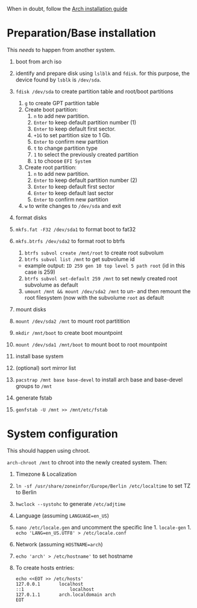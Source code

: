 When in doubt, follow the [Arch installation guide](https://wiki.archlinux.org/index.php/Installation_guide)

# Preparation/Base installation
This _needs_ to happen from another system.

1. boot from arch iso
1. identify and prepare disk using `lslblk` and `fdisk`. for this purpose, the device found by `lsblk` is `/dev/sda`.
  1. `fdisk /dev/sda` to create partition table and root/boot partitions
		1. `g` to create GPT partition table
		1. Create boot partition:
			1. `n` to add new partition.
			1. `Enter` to keep default partition number (1)
			1. `Enter` to keep default first sector.
			1. `+1G` to set partition size to 1 Gb.
			1. `Enter` to confirm new partition
			1. `t` to change partition type
			1. `1` to select the previously created partition
			1. `1` to choose `EFI System`
		1. Create root partition:
			1. `n` to add new partition.
			1. `Enter` to keep default partition number (2)
			1. `Enter` to keep default first sector
			1. `Enter` to keep default last sector
			1. `Enter` to confirm new partition
		1. `w` to write changes to `/dev/sda` and exit
2. format disks
 1. `mkfs.fat -F32 /dev/sda1` to format boot to fat32
 1. `mkfs.btrfs /dev/sda2` to format root to btrfs
	 1. `btrfs subvol create /mnt/root` to create root subvolum
	 1. `btrfs subvol list /mnt` to get subvolume id
	   * example output: `ID 259 gen 10 top level 5 path root` (id in this case is 259)
	 2. `btrfs subvol set-default 259 /mnt` to set newly created root subvolume as default
	 3. `umount /mnt && mount /dev/sda2 /mnt` to un- and then remount the root filesystem (now with the subvolume `root` as default

3. mount disks
 1. `mount /dev/sda2 /mnt` to mount root partitition
 1. `mkdir /mnt/boot` to create boot mountpoint
 1. `mount /dev/sda1 /mnt/boot` to mount boot to root mountpoint

4. install base system
 1. (optional) sort mirror list
 1. `pacstrap /mnt base base-devel` to install arch base and base-devel groups to `/mnt`

5. generate fstab
 1. `genfstab -U /mnt >> /mnt/etc/fstab`

# System configuration
This should happen using chroot.

`arch-chroot /mnt` to chroot into the newly created system. Then:

1. Timezone & Localization
 1. `ln -sf /usr/share/zoneinfor/Europe/Berlin /etc/localtime` to set TZ to Berlin
 1. `hwclock --systohc` to generate `/etc/adjtime`
 1. Language (assuming `LANGUAGE=en_US`)
  1. `nano /etc/locale.gen` and uncomment the specific line
	1. `locale-gen`
	1. `echo 'LANG=en_US.UTF8' > /etc/locale.conf`

2. Network (assuming `HOSTNAME=arch`)
 1. `echo 'arch' > /etc/hostname'` to set hostname
 2. To create hosts entries:
		
		echo <<EOT >> /etc/hosts'
		127.0.0.1		localhost
		::1					localhost
		127.0.1.1		arch.localdomain arch
		EOT
